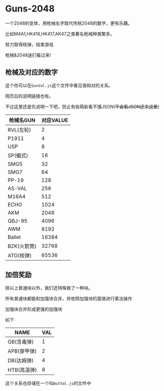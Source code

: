 # Guns-2048
一个2048的变体，用枪械名字取代传统2048的数字，更有乐趣。

比如M4A1,HK416,HK417,AK47之类著名枪械种类繁多。

努力取得核弹，结束游戏

枪械&2048迷们看过来!

## 枪械及对应的数字

这个你可以在`GunVal.js`这个文件中看见值和对的关系。

网页后的说明链接也有。

不过这里还是先说明一下吧，防止有些萌新看不懂JSON(~~不会看JSON还来这里~~)

|枪械名GUN|对应VALUE|
|--------|----------|
|RVL(左轮)|2|
|P1911|4|
|USP|8|
|SP(蝎式)|16|
|SMG5|32|
|SMG7|64|
|PP-19|128|
|AS-VAL|256|
|M16A4|512|
|ECHO|1024|
|AKM|2048|
|QBJ-95|4096|
|AWM|8192|
|Ballet|16384|
|BZK(火箭筒)|32768|
|ATO(核弹)|65536|

## 加倍奖励

除以上普通块以外，我们还特殊做了一种块。

所有普通块都能和加强块合并，并依照加强块的面值进行乘法操作

加强块合并形成更强的加强块

如下·

|NAME|VAL|
|----|----|
|GB(含毒弹)|1|
|APB(穿甲弹)|2|
|DB(达姆弹)|4|
|HTB(高温弹)|8|

这个关系也存储在一个叫`ButVal.js`的文件中
